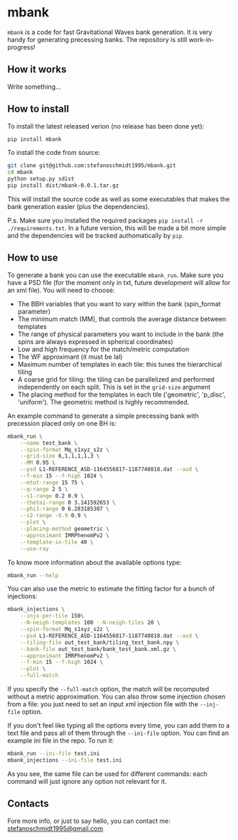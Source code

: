 # mbank
`mbank` is a code for fast Gravitational Waves bank generation. It is very handy for generating precessing banks.
The repository is still work-in-progress!

## How it works
Write something...

## How to install

To install the latest released verion (no release has been done yet):

```Bash
pip install mbank
```

To install the code from source:

```Bash
git clone git@github.com:stefanoschmidt1995/mbank.git
cd mbank
python setup.py sdist
pip install dist/mbank-0.0.1.tar.gz
```
This will install the source code as well as some executables that makes the bank generation easier (plus the dependencies).

P.s. Make sure you installed the required packages `pip install -r ./requirements.txt`. In a future version, this will be made a bit more simple and the dependencies will be tracked authomatically by `pip`.

## How to use

To generate a bank you can use the executable `mbank_run`. Make sure you have a PSD file (for the moment only in txt, future development will allow for an xml file).
You will need to choose:
- The BBH variables that you want to vary within the bank (spin\_format parameter)
- The minimum match (MM), that controls the average distance between templates
- The range of physical parameters you want to include in the bank (the spins are always expressed in spherical coordinates)
- Low and high frequency for the match/metric computation
- The WF approximant (it must be lal)
- Maximum number of templates in each tile: this tunes the hierarchical tiling
- A coarse grid for tiling: the tiling can be parallelized and performed independently on each split. This is set in the `grid-size` argument
- The placing method for the templates in each tile ('geometric', 'p_disc', 'uniform'). The geometric method is highly recommended.

An example command to generate a simple precessing bank with precession placed only on one BH is:
```Bash
mbank_run \
	--name test_bank \
	--spin-format Mq_s1xyz_s2z \
	--grid-size 6,1,1,1,1,3 \
	--MM 0.95 \
	--psd L1-REFERENCE_ASD-1164556817-1187740818.dat --asd \
	--f-min 15 --f-high 1024 \
	--mtot-range 15 75 \
	--q-range 2 5 \
	--s1-range 0.2 0.9 \
	--theta1-range 0 3.141592653 \
	--phi1-range 0 6.283185307 \
	--s2-range -0.9 0.9 \
	--plot \
	--placing-method geometric \
	--approximant IMRPhenomPv2 \
	--template-in-tile 40 \
	--use-ray 
```
To know more information about the available options type:
```Bash
mbank_run --help
```

You can also use the metric to estimate the fitting factor for a bunch of injections: 

```Bash
mbank_injections \
	--injs-per-tile 150\
	--N-neigh-templates 100 --N-neigh-tiles 20 \
	--spin-format Mq_s1xyz_s2z \
	--psd L1-REFERENCE_ASD-1164556817-1187740818.dat --asd \
	--tiling-file out_test_bank/tiling_test_bank.npy \
	--bank-file out_test_bank/bank_test_bank.xml.gz \
	--approximant IMRPhenomPv2 \
	--f-min 15 --f-high 1024 \
	--plot \
	--full-match
```

If you specify the `--full-match` option, the match will be recomputed without a metric approximation.
You can also throw some injection chosen from a file: you just need to set an input xml injection file with the `--inj-file` option.

If you don't feel like typing all the options every time, you can add them to a text file and pass all of them through the `--ini-file` option. You can find an example ini file in the repo. To run it:

```Bash
mbank_run --ini-file test.ini
mbank_injections --ini-file test.ini
```

As you see, the same file can be used for different commands: each command will just ignore any option not relevant for it.


## Contacts

Fore more info, or just to say hello, you can contact me: [stefanoschmidt1995@gmail.com](mailto:stefanoschmidt1995@gmail.com)




















